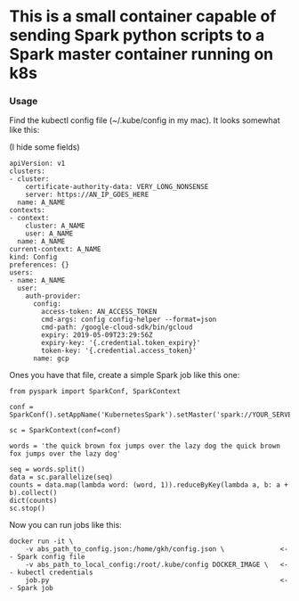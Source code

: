 
# This is a small container capable of sending Spark python scripts to a Spark master container running on k8s

### Usage

Find the kubectl config file (~/.kube/config in my mac). It looks somewhat like this:

(I hide some fields)

```
apiVersion: v1
clusters:
- cluster:
    certificate-authority-data: VERY_LONG_NONSENSE
    server: https://AN_IP_GOES_HERE
  name: A_NAME
contexts:
- context:
    cluster: A_NAME
    user: A_NAME
  name: A_NAME
current-context: A_NAME
kind: Config
preferences: {}
users:
- name: A_NAME
  user:
    auth-provider:
      config:
        access-token: AN_ACCESS_TOKEN
        cmd-args: config config-helper --format=json
        cmd-path: /google-cloud-sdk/bin/gcloud
        expiry: 2019-05-09T23:29:56Z
        expiry-key: '{.credential.token_expiry}'
        token-key: '{.credential.access_token}'
      name: gcp
``` 

Ones you have that file, create a simple Spark job like this one:

```
from pyspark import SparkConf, SparkContext

conf = SparkConf().setAppName('KubernetesSpark').setMaster('spark://YOUR_SERVER_IP:7077')

sc = SparkContext(conf=conf)

words = 'the quick brown fox jumps over the lazy dog the quick brown fox jumps over the lazy dog'

seq = words.split()
data = sc.parallelize(seq)
counts = data.map(lambda word: (word, 1)).reduceByKey(lambda a, b: a + b).collect()
dict(counts)
sc.stop()
```

Now you can run jobs like this:

```
docker run -it \
    -v abs_path_to_config.json:/home/gkh/config.json \              <-- Spark config file
    -v abs_path_to_local_config:/root/.kube/config DOCKER_IMAGE \   <-- kubectl credentials
    job.py                                                          <-- Spark job
```